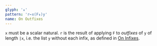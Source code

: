 ```yaml
---
glyph: '↡'
pattern: 'r←x(F↡)y'
name: On Outfixes
---
```


`x` must be a scalar natural. `r` is the result of applying `F` to *outfixes* of `y` of length `|x`, i.e. the list `y` without each infix, as defined in [On Infixes](/docs/primitives/on_infixes).